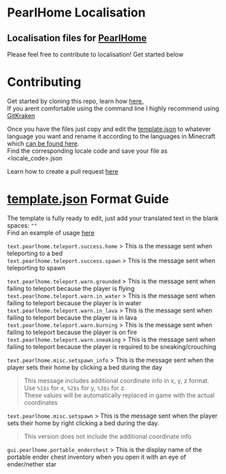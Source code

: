 # PearlHome Localisation

## Localisation files for [PearlHome](https://github.com/Pxl-8/PearlHome)

Please feel free to contribute to localisation! Get started below

# Contributing 

Get started by cloning this repo, learn how [here.](https://help.github.com/en/github/creating-cloning-and-archiving-repositories/cloning-a-repository)  
If you arent comfortable using the command line I highly recommend using [GitKraken](https://www.gitkraken.com/)

Once you have the files just copy and edit the [template.json](https://github.com/Pxl-8/PearlHome-Localisation/blob/master/assets/pearlhome/lang/template.json) to whatever language you want and rename it according to the languages in Minecraft which [can be found here](https://minecraft.gamepedia.com/Language).   
Find the corresponding locale code and save your file as <locale_code>.json

Learn how to create a pull request [here](https://help.github.com/en/github/collaborating-with-issues-and-pull-requests/creating-a-pull-request)

# [template.json](https://github.com/Pxl-8/PearlHome-Localisation/blob/master/assets/pearlhome/lang/template.json) Format Guide

The template is fully ready to edit, just add your translated text in the blank spaces: `""`  
Find an example of usage [here](https://github.com/Pxl-8/PearlHome-Localisation/blob/master/assets/pearlhome/lang/en_us.json)

`text.pearlhome.teleport.success.home` > This is the message sent when teleporting to a bed  
`text.pearlhome.teleport.success.spawn` > This is the message sent when teleporting to spawn  

`text.pearlhome.teleport.warn.grounded` > This is the message sent when failing to teleport because the player is flying  
`text.pearlhome.teleport.warn.in_water` > This is the message sent when failing to teleport because the player is in water  
`text.pearlhome.teleport.warn.in_lava` > This is the message sent when failing to teleport because the player is in lava  
`text.pearlhome.teleport.warn.burning` > This is the message sent when failing to teleport because the player is on fire  
`text.pearlhome.teleport.warn.sneaking` > This is the message sent when failing to teleport because the player is required to be sneaking/crouching  

`text.pearlhome.misc.setspawn_info` > This is the message sent when the player sets their home by clicking a bed during the day  
> This message includes additional coordinate info in x, y, z format.  
> Use `%1$s` for x, `%2$s` for y, `%3$s` for z.  
> These values will be automatically replaced in game with the actual coordinates  

`text.pearlhome.misc.setspawn` > This is the message sent when the player sets their home by right clicking a bed during the day.  
> This version does not include the additional coordinate info  

`gui.pearlhome.portable_enderchest` > This is the display name of the portable ender chest inventory when you open it with an eye of ender/nether star  